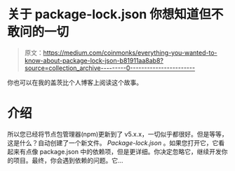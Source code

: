 # 关于 package-lock.json 你想知道但不敢问的一切

> 原文：<https://medium.com/coinmonks/everything-you-wanted-to-know-about-package-lock-json-b81911aa8ab8?source=collection_archive---------0----------------------->

你也可以在我的盖茨比个人博客上阅读这个故事。

# 介绍

所以您已经将节点包管理器(npm)更新到了 v5.x.x，一切似乎都很好。但是等等，这是什么？自动创建了一个新文件。 *Package-lock.json* 。如果您打开它，它看起来有点像 package.json 中的依赖项，但是更详细。你决定忽略它，继续开发你的项目。最终，你会遇到依赖的问题。它…